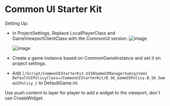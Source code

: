 # Common UI Starter Kit

Setting Up:
- In ProjectSettings, Replace LocalPlayerClass and GameViewportClientClass with the CommonUI version.
  ![image](https://github.com/user-attachments/assets/34eccf77-508e-46e4-9595-76085c3f2530)
  
  ![image](https://github.com/user-attachments/assets/868536d8-42c3-4f10-b122-4933bb9185ee)

- Create a game instance based on CommonGameInstance and set it on project settings.
- Add ```[/Script/CommonUIStarterKit.UISKGameUIManagerSubsystem]
DefaultUIPolicyClass=/CommonUIStarterKit/B_SK_GameUIPolicy.B_SK_GameUIPolicy_C``` to DefaultGame.ini

Use push content to layer for player to add a widget to the viewport, don`t use CreateWidget.
